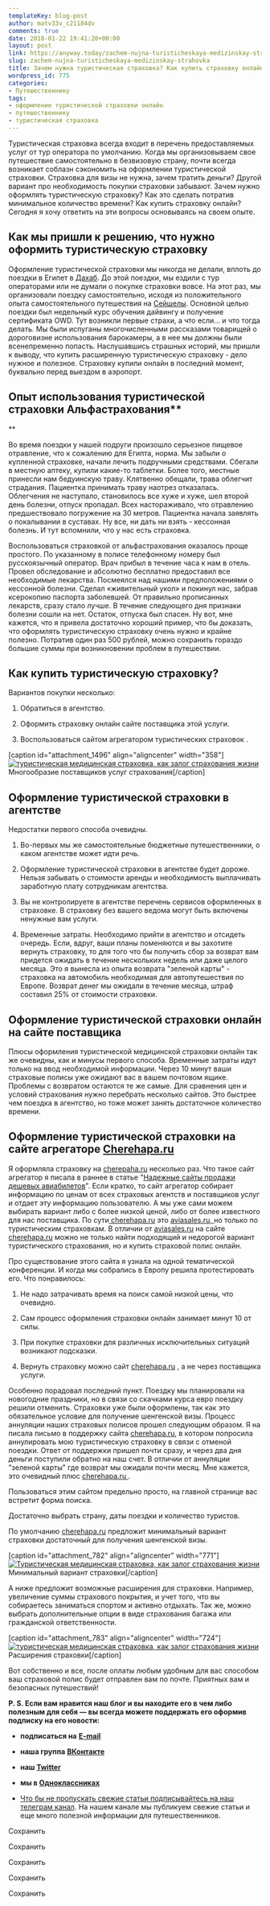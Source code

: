 ```yaml
---
templateKey: blog-post
author: matv33v_c21184dv
comments: true
date: 2018-01-22 19:41:20+00:00
layout: post
link: https://anyway.today/zachem-nujna-turisticheskaya-medizinskay-strahovka/
slug: zachem-nujna-turisticheskaya-medizinskay-strahovka
title: Зачем нужна туристическая страховка? Как купить страховку онлайн?
wordpress_id: 775
categories:
- Путешественнику
tags:
- оформление туристической страховки онлайн
- путешественнику
- туристическая страховка
---
```


Туристическая страховка всегда входит в перечень предоставляемых услуг от тур оператора по умолчанию. Когда мы организовываем свое путешествие самостоятельно в безвизовую страну, почти всегда возникает соблазн сэкономить на оформлении туристической страховки. Страховка для визы не нужна, зачем тратить деньги? Другой вариант про необходимость покупки страховки забывают. Зачем нужно оформлять туристическую страховку? Как это сделать потратив минимальное количество времени? Как купить страховку онлайн? Сегодня я хочу ответить на эти вопросы основываясь на своем опыте.




<!-- more -->





## Как мы пришли к решению, что нужно оформить туристическую страховку




Оформление туристической страховки мы никогда не делали, вплоть до поездки в Египет в [Дахаб](https://anyway.today/new-year-in-sharm-in-dahab/). До этой поездки, мы ездили с тур операторами или не думали о покупке страховки вовсе. На этот раз, мы организовали поездку самостоятельно, исходя из положительного опыта самостоятельного путешествия на [Сейшелы](https://anyway.today/kak-ne-isportit-otdih-na-seishelah/). Основной целью поездки был недельный курс обучения дайвингу и получение сертификата OWD. Тут возникли первые страхи, а что если… и что тогда делать. Мы были испуганы многочисленными рассказами товарищей о дороговизне использования барокамеры, а в нее мы должны были всенепременно попасть. Наслушавшись страшных историй, мы пришли к выводу, что купить расширенную туристическую страховку - дело нужное и полезное. Страховку купили онлайн в последний момент, буквально перед выездом в аэропорт.





## Опыт использования туристической страховки Альфастрахования**
**




Во время поездки у нашей подруги произошло серьезное пищевое отравление, что к сожалению для Египта, норма. Мы забыли о купленной страховке, начали лечить подручными средствами. Сбегали в местную аптеку, купили какие-то таблетки. Более того, местные принесли нам бедуинскую траву. Клятвенно обещали, трава облегчит страдания. Пациентка принимать траву наотрез отказалась. Облегчения не наступало, становилось все хуже и хуже, шел второй день болезни, отпуск пропадал. Всех настораживало, что отравлению предшествовало погружение на 30 метров. Пациентка начала заявлять о покалывании в суставах. Ну все, ни дать ни взять - кессонная болезнь. И тут вспомнили, что у нас есть страховка.




Воспользоваться страховкой от альфастрахования оказалось проще простого. По указанному в полисе телефонному номеру был русскоязычный оператор. Врач прибыл в течение часа к нам в отель. Провел обследование и абсолютно бесплатно предоставил все необходимые лекарства. Посмеялся над нашими предположениями о кессонной болезни. Сделал «живительный укол» и покинул нас, забрав ксерокопию паспорта заболевшей. От правильно прописанных лекарств, сразу стало лучше. В течение следующего дня признаки болезни сошли на нет. Остаток, отпуска был спасен. Ну вот, мне кажется, что я привела достаточно хороший пример, что бы доказать, что оформлять туристическую страховку очень нужно и крайне полезно. Потратив один раз 500 рублей, можно сохранить гораздо большие суммы при возникновении проблем в путешествии.





## Как купить туристическую страховку?


Вариантов покупки несколько:



 	
  1. Обратиться в агентство.

 	
  2. Оформить страховку онлайн сайте поставщика этой услуги.

 	
  3. Воспользоваться сайтом агрегатором туристических страховок .


[caption id="attachment_1496" align="aligncenter" width="358"][![туристическая медицинская страховка, как залог страхования жизни](https://anyway.today/wp-content/uploads/2015/03/Turisticheskay-medizinskaya-strahovka.png)](https://anyway.today/wp-content/uploads/2015/03/Turisticheskay-medizinskaya-strahovka.png) Многообразие поставщиков услуг страхования[/caption]


## Оформление туристической страховки в агентстве




Недостатки первого способа очевидны.






 	
  1. Во-первых мы же самостоятельные бюджетные путешественники, о каком агентстве может идти речь.

 	
  2. Оформление туристической страховки в агентстве будет дороже. Нельзя забывать о стоимости аренды и необходимость выплачивать заработную плату сотрудникам агентства.

 	
  3. Вы не контролируете в агентстве перечень сервисов оформленных в страховке. В страховку без вашего ведома могут быть включены ненужные вам услуги.

 	
  4. Временные затраты. Необходимо прийти в агентство и отсидеть очередь. Если, вдруг, ваши планы поменяются и вы захотите вернуть страховку, то для того что бы получить сбор за возврат вам придется ожидать в течение нескольких недель или даже целого месяца. Это я вынесла из опыта возврата "зеленой карты" - страховка на автомобиль необходимая для автопутешествия по Европе. Возврат денег мы ожидали в течение месяца, штраф составил 25% от стоимости страховки.




## Оформление туристической страховки онлайн на сайте поставщика




Плюсы оформления туристической медицинской страховки онлайн так же очевидны, как и минусы первого способа. Временные затраты идут только на ввод необходимой информации. Через 10 минут ваши страховые полисы уже ожидают вас в вашем почтовом ящике. Проблемы с возвратом остаются те же самые. Для сравнения цен и условий страхования нужно перебрать несколько сайтов. Это быстрее чем поездка в агентство, но тоже может занять достаточное количество времени.





## Оформление туристической страховки на сайте агрегаторе [Cherehapa.ru](https://c24.travelpayouts.com/click?shmarker=14510.kupitStrahovku&promo_id=659&source_type=customlink&type=click&custom_url=https%3A%2F%2Fcherehapa.ru%2F)




Я оформляла страховку на [cherepaha.ru](https://c24.travelpayouts.com/click?shmarker=14510.kupitStrahovku&promo_id=659&source_type=customlink&type=click&custom_url=https%3A%2F%2Fcherehapa.ru%2F) несколько раз. Что такое сайт агрегатор я писала в раннее в статье "[Надежные сайты продажи дешевых авиабилетов](https://anyway.today/avia-faq-sites-of-cheap-tickets/)". Если кратко, то сайт агрегатор собирает информацию по ценам от всех страховых агентств и поставщиков услуг и отдает эту информацию пользователю. А мы уже сами можем выбирать вариант либо с более низкой ценой, либо от более известного для нас поставщика. По сути[ cherehapa.ru](https://c24.travelpayouts.com/click?shmarker=14510.kupitStrahovku&promo_id=659&source_type=customlink&type=click&custom_url=https%3A%2F%2Fcherehapa.ru%2F) это [aviasales.ru, ](https://www.aviasales.ru/?marker=14510)но только по туристическим страховкам. В отличии от [aviasales.ru](https://www.aviasales.ru/?marker=14510) на сайте [cherehapa.ru](https://c24.travelpayouts.com/click?shmarker=14510.kupitStrahovku&promo_id=659&source_type=customlink&type=click&custom_url=https%3A%2F%2Fcherehapa.ru%2F) можно не только найти подходящий и недорогой вариант туристического страхования, но и купить страховой полис онлайн.




Про существование этого сайта я узнала на одной тематической конференции. И когда мы собрались в Европу решила протестировать его. Что понравилось:






 	
  1. Не надо затрачивать время на поиск самой низкой цены, что очевидно.

 	
  2. Сам процесс оформления страховки онлайн занимает минут 10 от силы.

 	
  3. При покупке страховки для различных исключительных ситуаций возникают подсказки.

 	
  4. Вернуть страховку можно сайт [cherehapa.ru](https://c24.travelpayouts.com/click?shmarker=14510.kupitStrahovku&promo_id=659&source_type=customlink&type=click&custom_url=https%3A%2F%2Fcherehapa.ru%2F) , а не через поставщика услуги.




Особенно порадовал последний пункт. Поездку мы планировали на новогодние праздники, но в связи со скачками курса евро поездку решили отменить. Страховки уже были оформлены, так как это обязательное условие для получение шенгенской визы. Процесс аннуляции наших страховых полисов прошел следующим образом. Я на писала письмо в поддержку сайта [cherehapa.ru](https://c24.travelpayouts.com/click?shmarker=14510.kupitStrahovku&promo_id=659&source_type=customlink&type=click&custom_url=https%3A%2F%2Fcherehapa.ru%2F), в котором попросила аннулировать мою туристическую страховку в связи с отменой поездки. Ответ от поддержки пришел почти сразу, и через два дня деньги поступили обратно на наш счет. В отличии от аннуляции "зеленой карты" где возврат мы ожидали почти месяц. Мне кажется, это очевидный плюс [cherehapa.ru ](https://c24.travelpayouts.com/click?shmarker=14510.kupitStrahovku&promo_id=659&source_type=customlink&type=click&custom_url=https%3A%2F%2Fcherehapa.ru%2F).




Пользоваться этим сайтом предельно просто, на главной странице вас встретит форма поиска.





Достаточно выбрать страну, даты поездки и количество туристов.




По умолчанию [cherehapa.ru](https://c24.travelpayouts.com/click?shmarker=14510.kupitStrahovku&promo_id=659&source_type=customlink&type=click&custom_url=https%3A%2F%2Fcherehapa.ru%2F) предложит минимальный вариант страховки достаточный для получения шенгенской визы.




[caption id="attachment_782" align="aligncenter" width="771"][![Туристическая медицинская страховка, как залог страхования жизни](https://anyway.today/wp-content/uploads/2015/03/cherehapa-1024x541.png)](https://anyway.today/wp-content/uploads/2015/03/cherehapa.png) Минимальный вариант страховки[/caption]

А ниже предложит возможные расширения для страховки. Например, увеличение суммы страхового покрытия, и учет того, что вы собираетесь заниматься спортом и активно отдыхать. Так же, можно выбрать дополнительные опции в виде страхования багажа или гражданской ответственности.

[caption id="attachment_783" align="aligncenter" width="724"][![туристическая медицинская страховка, как залог страхования жизни](https://anyway.today/wp-content/uploads/2015/03/cherehapa-2.png)](https://anyway.today/wp-content/uploads/2015/03/cherehapa-2.png) Расширения страховки[/caption]

Вот собственно и все, после оплаты любым удобным для вас способом ваш страховой полис будет отправлен вам по почте. Приятных вам и безопасных путешествий!

**P. S. Если вам нравится наш блог и вы находите его в чем либо полезным для себя — вы всегда можете поддержать его оформив подписку на его новости:**



 	
  * **подписаться на** [**E-mail**](https://feedburner.google.com/fb/a/mailverify?uri=Anywaytoday&amp;loc=en_US)

 	
  * **наша группа** [**ВКонтакте**](https://vk.com/public90452188)

 	
  * **наш [Twitter](https://twitter.com/TodayAnyway)**

 	
  * **мы в [Одноклассниках](https://ok.ru/group/54402107244544)**

 	
  * [Что бы не пропускать свежие статьи подписывайтесь на наш телеграм канал](https://t.me/anyway_today). На нашем канале мы публикуем свежие статьи и еще много полезной информации для путешественников.


Сохранить

Сохранить

Сохранить

Сохранить

Сохранить
